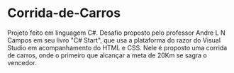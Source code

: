 # Corrida-de-Carros
Projeto feito em linguagem C#.  Desafio proposto pelo professor Andre L N Campos em seu livro "C# Start", que usa a plataforma do razor do Visual Studio em acompanhamento do HTML e CSS.  Nele é proposto uma corrida de carros, onde o primeiro que alcançar a meta de 20Km se sagra o vencedor.
